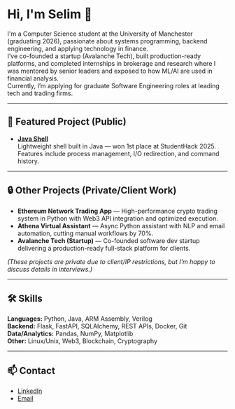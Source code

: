 # Hi, I'm Selim 👋

I'm a Computer Science student at the University of Manchester (graduating 2026), passionate about systems programming, backend engineering, and applying technology in finance.  
I’ve co-founded a startup (Avalanche Tech), built production-ready platforms, and completed internships in brokerage and research where I was mentored by senior leaders and exposed to how ML/AI are used in financial analysis.  
Currently, I’m applying for graduate Software Engineering roles at leading tech and trading firms.  

---

## 🚀 Featured Project (Public)

- [**Java Shell**](https://github.com/Simo-03/java-shell)  
  Lightweight shell built in Java — won 1st place at StudentHack 2025.  
  Features include process management, I/O redirection, and command history.  

---

## 🔒 Other Projects (Private/Client Work)

- **Ethereum Network Trading App** — High-performance crypto trading system in Python with Web3 API integration and optimized execution.  
- **Athena Virtual Assistant** — Async Python assistant with NLP and email automation, cutting manual workflows by 70%.  
- **Avalanche Tech (Startup)** — Co-founded software dev startup delivering a production-ready full-stack platform for clients.  

*(These projects are private due to client/IP restrictions, but I’m happy to discuss details in interviews.)*

---

## 🛠 Skills

**Languages:** Python, Java, ARM Assembly, Verilog  
**Backend:** Flask, FastAPI, SQLAlchemy, REST APIs, Docker, Git  
**Data/Analytics:** Pandas, NumPy, Matplotlib  
**Other:** Linux/Unix, Web3, Blockchain, Cryptography  

---

## 📫 Contact

- [LinkedIn](https://www.linkedin.com/in/selimsherif)  
- [Email](mailto:selimcherif1012@gmail.com)  

